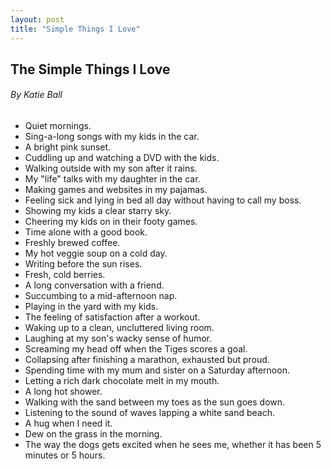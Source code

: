 ```yaml
---
layout: post
title: "Simple Things I Love"
---
```


## The Simple Things I Love

###### By Katie Ball

* Quiet mornings.
* Sing-a-long songs with my kids in the car.
* A bright pink sunset.
* Cuddling up and watching a DVD with the kids.
* Walking outside with my son after it rains.
* My "life" talks with my daughter in the car.
* Making games and websites in my pajamas.
* Feeling sick and lying in bed all day without having to call my boss.
* Showing my kids a clear starry sky.
* Cheering my kids on in their footy games.
* Time alone with a good book.
* Freshly brewed coffee.
* My hot veggie soup on a cold day.
* Writing before the sun rises.
* Fresh, cold berries.
* A long conversation with a friend.
* Succumbing to a mid-afternoon nap.
* Playing in the yard with my kids.
* The feeling of satisfaction after a workout.
* Waking up to a clean, uncluttered living room.
* Laughing at my son's wacky sense of humor.
* Screaming my head off when the Tiges scores a goal.
* Collapsing after finishing a marathon, exhausted but proud.
* Spending time with my mum and sister on a Saturday afternoon.
* Letting a rich dark chocolate melt in my mouth.
* A long hot shower.
* Walking with the sand between my toes as the sun goes down.
* Listening to the sound of waves lapping a white sand beach.
* A hug when I need it.
* Dew on the grass in the morning.
* The way the dogs gets excited when he sees me, whether it has been 5 minutes or 5 hours.


#####
